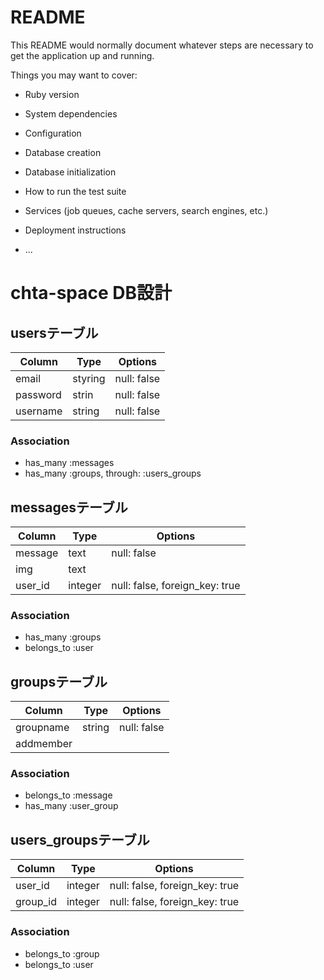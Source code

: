 # README

This README would normally document whatever steps are necessary to get the
application up and running.

Things you may want to cover:

* Ruby version

* System dependencies

* Configuration

* Database creation

* Database initialization

* How to run the test suite

* Services (job queues, cache servers, search engines, etc.)

* Deployment instructions

* ...

# chta-space DB設計
## usersテーブル
|Column|Type|Options|
|------|----|-------|
|email|styring|null: false|
|password|strin|null: false|
|username|string|null: false|
### Association
- has_many :messages
- has_many  :groups,  through:  :users_groups

## messagesテーブル
|Column|Type|Options| 
|------|----|-------|
|message|text|null: false|
|img|text||
|user_id|integer|null: false, foreign_key: true|
### Association
- has_many :groups
- belongs_to :user

## groupsテーブル
|Column|Type|Options| 
|------|----|-------|
|groupname|string|null: false|
|addmember|||
### Association
- belongs_to :message
- has_many :user_group

## users_groupsテーブル
|Column|Type|Options| 
|------|----|-------|
|user_id|integer|null: false, foreign_key: true|
|group_id|integer|null: false, foreign_key: true|
### Association
- belongs_to :group
- belongs_to :user
